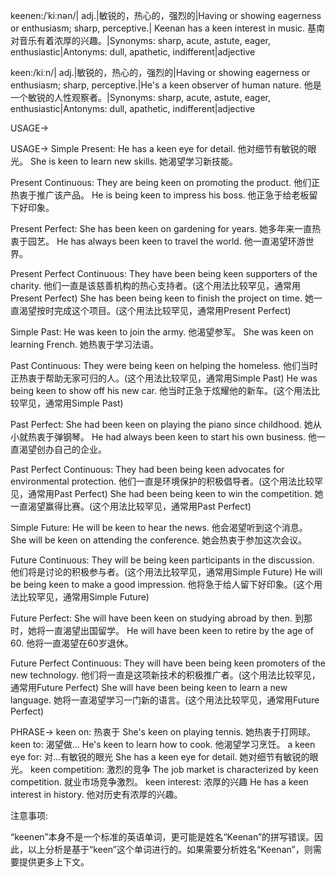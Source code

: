 keenen:/ˈkiːnən/| adj.|敏锐的，热心的，强烈的|Having or showing eagerness or enthusiasm; sharp, perceptive.| Keenan has a keen interest in music. 基南对音乐有着浓厚的兴趣。|Synonyms: sharp, acute, astute, eager, enthusiastic|Antonyms: dull, apathetic, indifferent|adjective


keen:/kiːn/| adj.|敏锐的，热心的，强烈的|Having or showing eagerness or enthusiasm; sharp, perceptive.|He's a keen observer of human nature. 他是一个敏锐的人性观察者。|Synonyms: sharp, acute, astute, eager, enthusiastic|Antonyms: dull, apathetic, indifferent|adjective

USAGE->

USAGE->
Simple Present:
He has a keen eye for detail. 他对细节有敏锐的眼光。
She is keen to learn new skills. 她渴望学习新技能。

Present Continuous:
They are being keen on promoting the product. 他们正热衷于推广该产品。
He is being keen to impress his boss. 他正急于给老板留下好印象。

Present Perfect:
She has been keen on gardening for years. 她多年来一直热衷于园艺。
He has always been keen to travel the world. 他一直渴望环游世界。

Present Perfect Continuous:
They have been being keen supporters of the charity. 他们一直是该慈善机构的热心支持者。(这个用法比较罕见，通常用Present Perfect)
She has been being keen to finish the project on time. 她一直渴望按时完成这个项目。(这个用法比较罕见，通常用Present Perfect)

Simple Past:
He was keen to join the army. 他渴望参军。
She was keen on learning French. 她热衷于学习法语。

Past Continuous:
They were being keen on helping the homeless. 他们当时正热衷于帮助无家可归的人。(这个用法比较罕见，通常用Simple Past)
He was being keen to show off his new car. 他当时正急于炫耀他的新车。(这个用法比较罕见，通常用Simple Past)

Past Perfect:
She had been keen on playing the piano since childhood. 她从小就热衷于弹钢琴。
He had always been keen to start his own business. 他一直渴望创办自己的企业。

Past Perfect Continuous:
They had been being keen advocates for environmental protection. 他们一直是环境保护的积极倡导者。(这个用法比较罕见，通常用Past Perfect)
She had been being keen to win the competition. 她一直渴望赢得比赛。(这个用法比较罕见，通常用Past Perfect)

Simple Future:
He will be keen to hear the news. 他会渴望听到这个消息。
She will be keen on attending the conference. 她会热衷于参加这次会议。

Future Continuous:
They will be being keen participants in the discussion. 他们将是讨论的积极参与者。(这个用法比较罕见，通常用Simple Future)
He will be being keen to make a good impression. 他将急于给人留下好印象。(这个用法比较罕见，通常用Simple Future)

Future Perfect:
She will have been keen on studying abroad by then. 到那时，她将一直渴望出国留学。
He will have been keen to retire by the age of 60. 他将一直渴望在60岁退休。

Future Perfect Continuous:
They will have been being keen promoters of the new technology.  他们将一直是这项新技术的积极推广者。(这个用法比较罕见，通常用Future Perfect)
She will have been being keen to learn a new language. 她将一直渴望学习一门新的语言。(这个用法比较罕见，通常用Future Perfect)


PHRASE->
keen on: 热衷于  She's keen on playing tennis. 她热衷于打网球。
keen to: 渴望做...  He's keen to learn how to cook. 他渴望学习烹饪。
a keen eye for: 对...有敏锐的眼光  She has a keen eye for detail. 她对细节有敏锐的眼光。
keen competition: 激烈的竞争 The job market is characterized by keen competition. 就业市场竞争激烈。
keen interest: 浓厚的兴趣 He has a keen interest in history. 他对历史有浓厚的兴趣。


注意事项:

“keenen”本身不是一个标准的英语单词，更可能是姓名“Keenan”的拼写错误。因此，以上分析是基于“keen”这个单词进行的。如果需要分析姓名“Keenan”，则需要提供更多上下文。
